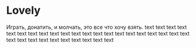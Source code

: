 # Lovely
Играть, донатить, и молчать, это все что хочу взять.
text
text
text
text
text
text
text
text
text
text
text
text
text
text
text
text
text
text
text
text
text
text
text
text
text
text
text
text
text
text
text
